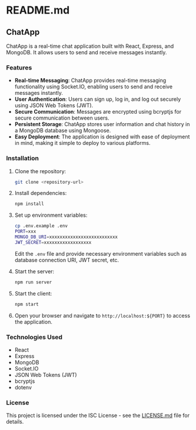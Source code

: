 # README.md

## ChatApp

ChatApp is a real-time chat application built with React, Express, and MongoDB. It allows users to send and receive messages instantly.

### Features

- **Real-time Messaging**: ChatApp provides real-time messaging functionality using Socket.IO, enabling users to send and receive messages instantly.
- **User Authentication**: Users can sign up, log in, and log out securely using JSON Web Tokens (JWT).
- **Secure Communication**: Messages are encrypted using bcryptjs for secure communication between users.
- **Persistent Storage**: ChatApp stores user information and chat history in a MongoDB database using Mongoose.
- **Easy Deployment**: The application is designed with ease of deployment in mind, making it simple to deploy to various platforms.

### Installation

1. Clone the repository:

    ```bash
    git clone <repository-url>
    ```

2. Install dependencies:

    ```bash
    npm install
    ```

3. Set up environment variables:

    ```bash
    cp .env.example .env
    PORT=xxx
    MONGO_DB_URI=xxxxxxxxxxxxxxxxxxxxxxxxxx
    JWT_SECRET=xxxxxxxxxxxxxxxxxx
    ```

    Edit the `.env` file and provide necessary environment variables such as database connection URI, JWT secret, etc.

4. Start the server:

    ```bash
    npm run server
    ```

5. Start the client:

    ```bash
    npm start
    ```

6. Open your browser and navigate to `http://localhost:${PORT}` to access the application.

### Technologies Used

- React
- Express
- MongoDB
- Socket.IO
- JSON Web Tokens (JWT)
- bcryptjs
- dotenv

### License

This project is licensed under the ISC License - see the [LICENSE.md](LICENSE.md) file for details.
